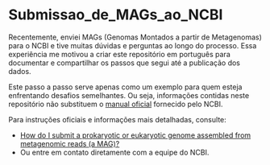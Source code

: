 # Submissao_de_MAGs_ao_NCBI

Recentemente, enviei MAGs (Genomas Montados a partir de Metagenomas) para o NCBI e tive muitas dúvidas e perguntas ao longo do processo. Essa experiência me motivou a criar este repositório em português para documentar e compartilhar os passos que segui até a publicação dos dados.

Este passo a passo serve apenas como um exemplo para quem esteja enfrentando desafios semelhantes. Ou seja, informações contidas neste repositório não substituem o [manual oficial](https://www.ncbi.nlm.nih.gov/genbank/wgsfaq/#metagen) fornecido pelo NCBI.

Para instruções oficiais e informações mais detalhadas, consulte:
- [How do I submit a prokaryotic or eukaryotic genome assembled from metagenomic reads (a MAG)?](https://www.ncbi.nlm.nih.gov/genbank/wgsfaq/#metagen)
- Ou entre em contato diretamente com a equipe do NCBI.

